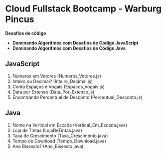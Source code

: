 # Cloud Fullstack Bootcamp - Warburg Pincus

**Desafios de código**

- **Dominando Algoritmos com Desafios de Código JavaScript**
- **Dominando Algoritmos com Desafios de Código Java**
## JavaScript

1. Números em Vetores (Numeros_Vetores.js)
2. Inteiro ou Decimal? (Inteiro_Decimal.js)
3. Conta Espaços e Vogais (Espacos_Vogais.js)
4. Data por Extenso (Data_Por_Extenso.js)
5. Encontrando Percentual de Desconto (Percentual_Desconto.js)
## Java

1. Nome na Vertical em Escada (Vertical_Em_Escada.java)
2. Loja de Tintas (LojaDeTintas.java)
3. Taxa de Crescimento (Taxa_Crescimento.java)
4. Tempo de Download (Tempo_Download.java)
5. Ano Bissexto? (Ano_Bissexto.java)